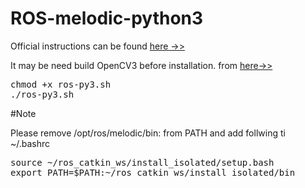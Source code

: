 # ROS-melodic-python3
Official instructions can be found [here ->>](http://wiki.ros.org/melodic/Installation/Source)

It may be need build OpenCV3 before installation.
from [here->>](https://github.com/apiyap/buildOpenCV3)
<pre>
chmod +x ros-py3.sh
./ros-py3.sh
</pre>

#Note

Please remove /opt/ros/melodic/bin: from PATH
and add follwing ti ~/.bashrc
<pre>
source ~/ros_catkin_ws/install_isolated/setup.bash
export PATH=$PATH:~/ros_catkin_ws/install_isolated/bin
</pre>
